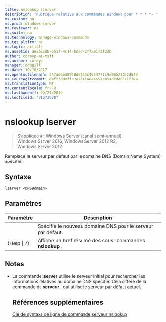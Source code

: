 ```yaml
---
title: nslookup lserver
description: 'Rubrique relative aux commandes Windows pour * * * *- '
ms.custom: na
ms.prod: windows-server
ms.reviewer: na
ms.suite: na
ms.technology: manage-windows-commands
ms.tgt_pltfrm: na
ms.topic: article
ms.assetid: aee5ea0b-bb17-4c14-bde7-2f7a91f2f22b
author: coreyp-at-msft
ms.author: coreyp
manager: dongill
ms.date: 10/16/2017
ms.openlocfilehash: 347ad6e380f8d8163c4954771c9e985271b2d549
ms.sourcegitcommit: 6aff3d88ff22ea141a6ea6572a5ad8dd6321f199
ms.translationtype: MT
ms.contentlocale: fr-FR
ms.lasthandoff: 09/27/2019
ms.locfileid: "71373078"
---
```

# <a name="nslookup-lserver"></a>nslookup lserver

>S’applique à : Windows Server (canal semi-annuel), Windows Server 2016, Windows Server 2012 R2, Windows Server 2012

Remplace le serveur par défaut par le domaine DNS (Domain Name System) spécifié.
## <a name="syntax"></a>Syntaxe
```
lserver <DNSDomain> 
```
## <a name="parameters"></a>Paramètres

|    Paramètre    |                      Description                      |
|-----------------|-------------------------------------------------------|
|   <DNSDomain>   | Spécifie le nouveau domaine DNS pour le serveur par défaut.  |
| {Help &#124; ?} | Affiche un bref résumé des sous-commandes **nslookup** . |

## <a name="remarks"></a>Notes
- La commande **lserver** utilise le serveur initial pour rechercher les informations relatives au domaine DNS spécifié. Cela diffère de la commande de **serveur** , qui utilise le serveur par défaut actuel.
  ## <a name="additional-references"></a>Références supplémentaires
  [Clé de syntaxe de ligne de commande](command-line-syntax-key.md)
  [serveur nslookup](nslookup-server.md)
